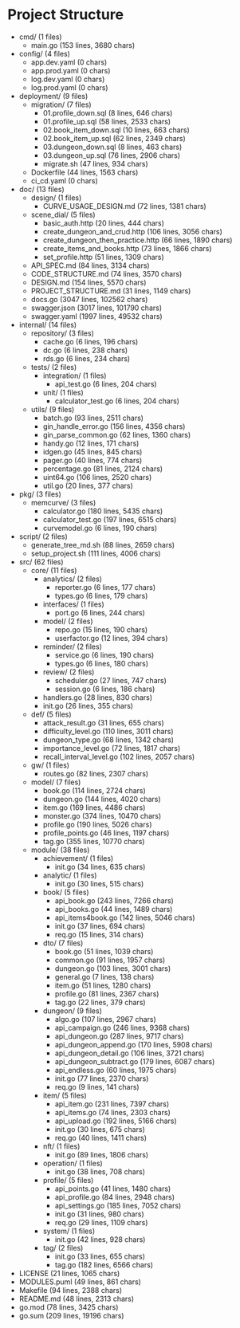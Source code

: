 # Project Structure
- cmd/ (1 files)
  - main.go (153 lines, 3680 chars)
- config/ (4 files)
  - app.dev.yaml (0 chars)
  - app.prod.yaml (0 chars)
  - log.dev.yaml (0 chars)
  - log.prod.yaml (0 chars)
- deployment/ (9 files)
  - migration/ (7 files)
    - 01.profile_down.sql (8 lines, 646 chars)
    - 01.profile_up.sql (58 lines, 2533 chars)
    - 02.book_item_down.sql (10 lines, 663 chars)
    - 02.book_item_up.sql (62 lines, 2349 chars)
    - 03.dungeon_down.sql (8 lines, 463 chars)
    - 03.dungeon_up.sql (76 lines, 2906 chars)
    - migrate.sh (47 lines, 934 chars)
  - Dockerfile (44 lines, 1563 chars)
  - ci_cd.yaml (0 chars)
- doc/ (13 files)
  - design/ (1 files)
    - CURVE_USAGE_DESIGN.md (72 lines, 1381 chars)
  - scene_dial/ (5 files)
    - basic_auth.http (20 lines, 444 chars)
    - create_dungeon_and_crud.http (106 lines, 3056 chars)
    - create_dungeon_then_practice.http (66 lines, 1890 chars)
    - create_items_and_books.http (73 lines, 1866 chars)
    - set_profile.http (51 lines, 1309 chars)
  - API_SPEC.md (84 lines, 3134 chars)
  - CODE_STRUCTURE.md (74 lines, 3570 chars)
  - DESIGN.md (154 lines, 5570 chars)
  - PROJECT_STRUCTURE.md (31 lines, 1149 chars)
  - docs.go (3047 lines, 102562 chars)
  - swagger.json (3017 lines, 101790 chars)
  - swagger.yaml (1997 lines, 49532 chars)
- internal/ (14 files)
  - repository/ (3 files)
    - cache.go (6 lines, 196 chars)
    - dc.go (6 lines, 238 chars)
    - rds.go (6 lines, 234 chars)
  - tests/ (2 files)
    - integration/ (1 files)
      - api_test.go (6 lines, 204 chars)
    - unit/ (1 files)
      - calculator_test.go (6 lines, 204 chars)
  - utils/ (9 files)
    - batch.go (93 lines, 2511 chars)
    - gin_handle_error.go (156 lines, 4356 chars)
    - gin_parse_common.go (62 lines, 1360 chars)
    - handy.go (12 lines, 171 chars)
    - idgen.go (45 lines, 845 chars)
    - pager.go (40 lines, 774 chars)
    - percentage.go (81 lines, 2124 chars)
    - uint64.go (106 lines, 2520 chars)
    - util.go (20 lines, 377 chars)
- pkg/ (3 files)
  - memcurve/ (3 files)
    - calculator.go (180 lines, 5435 chars)
    - calculator_test.go (197 lines, 6515 chars)
    - curvemodel.go (6 lines, 190 chars)
- script/ (2 files)
  - generate_tree_md.sh (88 lines, 2659 chars)
  - setup_project.sh (111 lines, 4006 chars)
- src/ (62 files)
  - core/ (11 files)
    - analytics/ (2 files)
      - reporter.go (6 lines, 177 chars)
      - types.go (6 lines, 179 chars)
    - interfaces/ (1 files)
      - port.go (6 lines, 244 chars)
    - model/ (2 files)
      - repo.go (15 lines, 190 chars)
      - userfactor.go (12 lines, 394 chars)
    - reminder/ (2 files)
      - service.go (6 lines, 190 chars)
      - types.go (6 lines, 180 chars)
    - review/ (2 files)
      - scheduler.go (27 lines, 747 chars)
      - session.go (6 lines, 186 chars)
    - handlers.go (28 lines, 830 chars)
    - init.go (26 lines, 355 chars)
  - def/ (5 files)
    - attack_result.go (31 lines, 655 chars)
    - difficulty_level.go (110 lines, 3011 chars)
    - dungeon_type.go (68 lines, 1342 chars)
    - importance_level.go (72 lines, 1817 chars)
    - recall_interval_level.go (102 lines, 2057 chars)
  - gw/ (1 files)
    - routes.go (82 lines, 2307 chars)
  - model/ (7 files)
    - book.go (114 lines, 2724 chars)
    - dungeon.go (144 lines, 4020 chars)
    - item.go (169 lines, 4486 chars)
    - monster.go (374 lines, 10470 chars)
    - profile.go (190 lines, 5026 chars)
    - profile_points.go (46 lines, 1197 chars)
    - tag.go (355 lines, 10770 chars)
  - module/ (38 files)
    - achievement/ (1 files)
      - init.go (34 lines, 635 chars)
    - analytic/ (1 files)
      - init.go (30 lines, 515 chars)
    - book/ (5 files)
      - api_book.go (243 lines, 7266 chars)
      - api_books.go (44 lines, 1489 chars)
      - api_items4book.go (142 lines, 5046 chars)
      - init.go (37 lines, 694 chars)
      - req.go (15 lines, 314 chars)
    - dto/ (7 files)
      - book.go (51 lines, 1039 chars)
      - common.go (91 lines, 1957 chars)
      - dungeon.go (103 lines, 3001 chars)
      - general.go (7 lines, 138 chars)
      - item.go (51 lines, 1280 chars)
      - profile.go (81 lines, 2367 chars)
      - tag.go (22 lines, 379 chars)
    - dungeon/ (9 files)
      - algo.go (107 lines, 2967 chars)
      - api_campaign.go (246 lines, 9368 chars)
      - api_dungeon.go (287 lines, 9717 chars)
      - api_dungeon_append.go (170 lines, 5908 chars)
      - api_dungeon_detail.go (106 lines, 3721 chars)
      - api_dungeon_subtract.go (179 lines, 6087 chars)
      - api_endless.go (60 lines, 1975 chars)
      - init.go (77 lines, 2370 chars)
      - req.go (9 lines, 141 chars)
    - item/ (5 files)
      - api_item.go (231 lines, 7397 chars)
      - api_items.go (74 lines, 2303 chars)
      - api_upload.go (192 lines, 5166 chars)
      - init.go (30 lines, 675 chars)
      - req.go (40 lines, 1411 chars)
    - nft/ (1 files)
      - init.go (89 lines, 1806 chars)
    - operation/ (1 files)
      - init.go (38 lines, 708 chars)
    - profile/ (5 files)
      - api_points.go (41 lines, 1480 chars)
      - api_profile.go (84 lines, 2948 chars)
      - api_settings.go (185 lines, 7052 chars)
      - init.go (31 lines, 980 chars)
      - req.go (29 lines, 1109 chars)
    - system/ (1 files)
      - init.go (42 lines, 928 chars)
    - tag/ (2 files)
      - init.go (33 lines, 655 chars)
      - tag.go (182 lines, 6566 chars)
- LICENSE (21 lines, 1065 chars)
- MODULES.puml (49 lines, 861 chars)
- Makefile (94 lines, 2388 chars)
- README.md (48 lines, 2313 chars)
- go.mod (78 lines, 3425 chars)
- go.sum (209 lines, 19196 chars)
